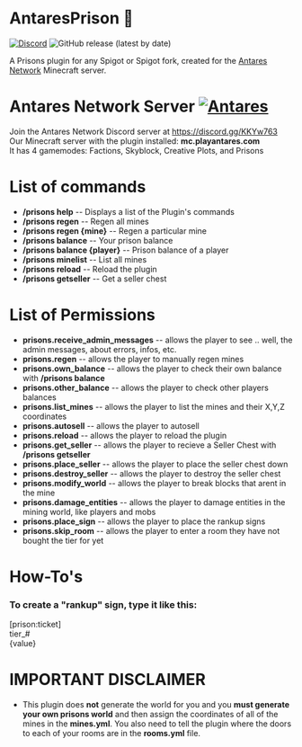 # AntaresPrison :jack_o_lantern:
[![Discord](https://discordapp.com/api/guilds/649703068799336454/widget.png)](https://discordapp.com/invite/KKYw763)
![GitHub release (latest by date)](https://img.shields.io/github/v/release/piotrwyrw/AntaresPrison?style=social)


A Prisons plugin for any Spigot or Spigot fork, created for the [Antares Network](https://playantares.com/) Minecraft server.


# Antares Network Server [![Antares](https://cdn.discordapp.com/icons/649703068799336454/1a7ef8f706cd60d62547d2c7dc08d6f0.png)](https://discordapp.com/invite/KKYw763)
Join the Antares Network Discord server at https://discord.gg/KKYw763  
Our Minecraft server with the plugin installed: **mc.playantares.com**  
It has 4 gamemodes: Factions, Skyblock, Creative Plots, and Prisons

# List of commands
* **/prisons help** -- Displays a list of the Plugin's commands
* **/prisons regen** -- Regen all mines
* **/prisons regen {mine}** -- Regen a particular mine
* **/prisons balance** -- Your prison balance
* **/prisons balance {player}** -- Prison balance of a player
* **/prisons minelist** -- List all mines
* **/prisons reload** -- Reload the plugin
* **/prisons getseller** -- Get a seller chest

# List of Permissions
* **prisons.receive_admin_messages** --  allows the player to see .. well, the admin messages, about errors, infos, etc.
* **prisons.regen** -- allows the player to manually regen mines
* **prisons.own_balance**  -- allows the player to check their own balance with **/prisons balance**
* **prisons.other_balance** -- allows the player to check other players balances
* **prisons.list_mines** -- allows the player to list the mines and their X,Y,Z coordinates
* **prisons.autosell** -- allows the player to autosell 
* **prisons.reload** -- allows the player to reload the plugin
* **prisons.get_seller** -- allows the player to recieve a Seller Chest with **/prisons getseller**
* **prisons.place_seller** -- allows the player to place the seller chest down
* **prisons.destroy_seller** -- allows the player to destroy the seller chest
* **prisons.modify_world** -- allows the player to break blocks that arent in the mine
* **prisons.damage_entities** -- allows the player to damage entities in the mining world, like players and mobs 
* **prisons.place_sign** -- allows the player to place the rankup signs
* **prisons.skip_room** -- allows the player to enter a room they have not bought the tier for yet


# How-To's
### To create a "rankup" sign, type it like this:  
[prison:ticket]  
tier_#  
{value}  




# IMPORTANT DISCLAIMER

* This plugin does **not** generate the world for you and you **must generate your own prisons world**  and then assign the coordinates of all of the mines in the **mines.yml**. You also need to tell the plugin where the doors to each of your rooms are in the **rooms.yml** file.
